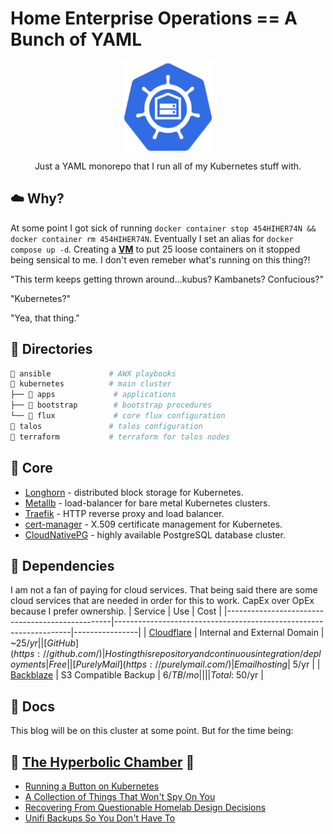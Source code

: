# Home Enterprise Operations == A Bunch of YAML
<div align="center">

<img src="./docs/assets/home-ops-logo.png" align="center" width="144px" height="144px"/>

Just a YAML monorepo that I run all of my Kubernetes stuff with.
</div>

## ☁️ Why?
At some point I got sick of running `docker container stop 454HIHER74N && docker container rm 454HIHER74N`. Eventually I set an alias for `docker compose up -d`. Creating a **<ins>VM</ins>** to put 25 loose containers on it stopped being sensical to me. I don't even remeber what's running on this thing?! 

"This term keeps getting thrown around...kubus? Kambanets? Confucious?"

"Kubernetes?"

"Yea, that thing."

## 📁 Directories

```sh
📁 ansible             # AWX playbooks
📁 kubernetes          # main cluster
├── 📁 apps             # applications
├── 📁 bootstrap        # bootstrap procedures
└── 📁 flux             # core flux configuration
📁 talos               # talos configuration
📁 terraform           # terraform for talos nodes
```

## 🌾 Core
- [Longhorn](https://longhorn.io/) - distributed block storage for Kubernetes.
- [Metallb](https://metallb.universe.tf/) - load-balancer for bare metal Kubernetes clusters.
- [Traefik](https://github.com/traefik/traefik) - HTTP reverse proxy and load balancer.
- [cert-manager](https://github.com/cert-manager/cert-manager) - X.509 certificate management for Kubernetes.
- [CloudNativePG](https://cloudnative-pg.io/) - highly available PostgreSQL database cluster. 

## 👫 Dependencies
I am not a fan of paying for cloud services. That being said there are some cloud services that are needed in order for this to work. CapEx over OpEx because I prefer ownership. 
| Service                                         | Use                                                               | Cost           |
|-------------------------------------------------|-------------------------------------------------------------------|----------------|
| [Cloudflare](https://www.cloudflare.com/)       | Internal and External Domain                                      | ~$25/yr        |
| [GitHub](https://github.com/)                   | Hosting this repository and continuous integration/deployments    | Free           |
| [Purely Mail](https://purelymail.com/)          | Email hosting                                                     | ~$5/yr         |
| [Backblaze](https://www.backblaze.com/)         | S3 Compatible Backup                                              | $6/TB/mo       |
|                                                 |                                                                   | Total: ~$50/yr |
## 📖 Docs
This blog will be on this cluster at some point. But for the time being: 
## 🚧 [The Hyperbolic Chamber](https://khenry.substack.com/) 🚧
- [Running a Button on Kubernetes](https://khenry.substack.com/p/button-on-kubernetes)
- [A Collection of Things That Won't Spy On You](https://khenry.substack.com/p/a-collection-of-things-that-wont)
- [Recovering From Questionable Homelab Design Decisions](https://khenry.substack.com/p/recovering-from-questionable-homelab)
- [Unifi Backups So You Don't Have To](https://khenry.substack.com/p/unifi-backups-so-you-dont-have-to)